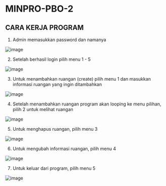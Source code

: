 # MINPRO-PBO-2
## CARA KERJA PROGRAM
1. Admin memasukkan password dan namanya

![image](https://github.com/user-attachments/assets/6cf9ce53-a8c6-476d-9a0c-d4875fef3a7a)

2. Setelah berhasil login pilih menu 1 - 5

![image](https://github.com/user-attachments/assets/ecea9165-506d-414d-a966-3b37a95a1061)

3. Untuk menambahkan ruangan (create) pilih menu 1 dan masukkan informasi ruangan yang ingin ditambahkan

![image](https://github.com/user-attachments/assets/0bf529df-aecb-46d7-a3af-8a62d28e4639)

4. Setelah menambahkan ruangan program akan looping ke menu pilihan, pilih 2 untuk melihat ruangan

![image](https://github.com/user-attachments/assets/5e463464-4881-458c-bef1-045de895e976)

5. Untuk menghapus ruangan, pilih menu 3

![image](https://github.com/user-attachments/assets/b1f9551b-9252-46e0-aed0-0fee30c41cbc)

6. Untuk mengubah informasi ruangan, pilih menu 4

![image](https://github.com/user-attachments/assets/ef0ab60c-43f6-4a93-b04d-1c45c397bd50)

7. Untuk keluar dari program, pilih menu 5

![image](https://github.com/user-attachments/assets/fd57e1aa-5010-4ebe-a457-b778d00ae0e9)
